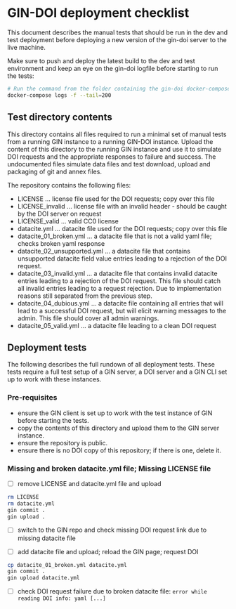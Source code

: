 # GIN-DOI deployment checklist

This document describes the manual tests that should be run in the
dev and test deployment before deploying a new version of the 
gin-doi server to the live machine.

Make sure to push and deploy the latest build to the dev and test 
environment and keep an eye on the gin-doi logfile before starting to
run the tests:

```bash
# Run the command from the folder containing the gin-doi docker-compose file
docker-compose logs -f --tail=200
```


## Test directory contents
This directory contains all files required to run a minimal set of manual
tests from a running GIN instance to a running GIN-DOI instance.
Upload the content of this directory to the running GIN instance and use
it to simulate DOI requests and the appropriate responses to failure and 
success. The undocumented files simulate data files and test download, upload
and packaging of git and annex files.

The repository contains the following files:
- LICENSE
  ... license file used for the DOI requests; copy over this file
- LICENSE_invalid
  ... license file with an invalid header - should be caught by the DOI server on request
- LICENSE_valid
  ... valid CC0 license
- datacite.yml
  ... datacite file used for the DOI requests; copy over this file
- datacite_01_broken.yml
  ... a datacite file that is not a valid yaml file; checks broken yaml response
- datacite_02_unsupported.yml
  ... a datacite file that contains unsupported datacite field value entries leading to a
      rejection of the DOI request.
- datacite_03_invalid.yml
  ... a datacite file that contains invalid datacite entries leading to a rejection of the
      DOI request. This file should catch all invalid entries leading to a request rejection.
      Due to implementation reasons still separated from the previous step.
- datacite_04_dubious.yml
  ... a datacite file containing all entries that will lead to a successful DOI request,
      but will elicit warning messages to the admin. This file should cover all admin warnings.
- datacite_05_valid.yml
  ... a datacite file leading to a clean DOI request


## Deployment tests
The following describes the full rundown of all deployment tests. These tests require
a full test setup of a GIN server, a DOI server and a GIN CLI set up to work with these
instances.

### Pre-requisites
- ensure the GIN client is set up to work with the test instance of GIN before starting the tests.
- copy the contents of this directory and upload them to the GIN server instance.
- ensure the repository is public.
- ensure there is no DOI copy of this repository; if there is one, delete it.

### Missing and broken datacite.yml file; Missing LICENSE file
-[ ] remove LICENSE and datacite.yml file and upload
```bash
rm LICENSE
rm datacite.yml
gin commit .
gin upload .
```
-[ ] switch to the GIN repo and check missing DOI request link due to missing datacite file

-[ ] add datacite file and upload; reload the GIN page; request DOI
```bash
cp datacite_01_broken.yml datacite.yml
gin commit .
gin upload datacite.yml
```
-[ ] check DOI request failure due to broken datacite file:
    `error while reading DOI info: yaml [...]`
